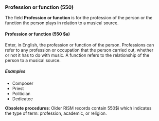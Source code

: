 ### Profession or function (550)

The field **Profession or function** is for the profession of the person or the function the person plays in relation to a musical source.

#### Profession or function (550 $a)

Enter, in English, the profession or function of the person. Professions can refer to any profession or occupation that the person carried out, whether or not it has to do with music. A function refers to the relationship of the person to a musical source.

##### Examples
- Composer
- Priest
- Politician
- Dedicatee

**Obsolete procedures**: Older RISM records contain 550$i which indicates the type of term: profession, academic, or religion.
